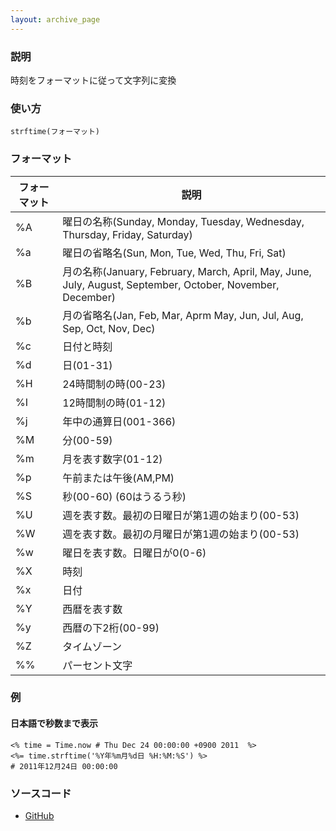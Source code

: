 ```yaml
---
layout: archive_page
---
```

### 説明
時刻をフォーマットに従って文字列に変換

### 使い方
    strftime(フォーマット)

### フォーマット

フォーマット | 説明
------- | -------------------------------------------------------------------------------------------------------
%A     | 曜日の名称(Sunday, Monday, Tuesday, Wednesday, Thursday, Friday, Saturday)
%a     | 曜日の省略名(Sun, Mon, Tue, Wed, Thu, Fri, Sat)
%B     | 月の名称(January, February, March, April, May, June, July, August, September, October, November, December)
%b     | 月の省略名(Jan, Feb, Mar, Aprm May, Jun, Jul, Aug, Sep, Oct, Nov, Dec)
%c     | 日付と時刻
%d     | 日(01-31)
%H     | 24時間制の時(00-23)
%I     | 12時間制の時(01-12)
%j     | 年中の通算日(001-366)
%M     | 分(00-59)
%m     | 月を表す数字(01-12)
%p     | 午前または午後(AM,PM)
%S     | 秒(00-60) (60はうるう秒)
%U     | 週を表す数。最初の日曜日が第1週の始まり(00-53)
%W     | 週を表す数。最初の月曜日が第1週の始まり(00-53)
%w     | 曜日を表す数。日曜日が0(0-6)
%X     | 時刻
%x     | 日付
%Y     | 西暦を表す数
%y     | 西暦の下2桁(00-99)
%Z     | タイムゾーン
%%     | パーセント文字

### 例
#### 日本語で秒数まで表示
    <% time = Time.now # Thu Dec 24 00:00:00 +0900 2011  %>
    <%= time.strftime('%Y年%m月%d日 %H:%M:%S') %>
    # 2011年12月24日 00:00:00

### ソースコード
* [GitHub](https://github.com/rails/rails/blob/ac30e389ecfa0e26e3d44c1eda8488ddf63b3ecc/activesupport/lib/active_support/time_with_zone.rb#L219)